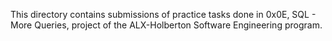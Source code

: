 This directory contains submissions of practice tasks done in 0x0E, SQL - More Queries, project of the ALX-Holberton Software Engineering program.
